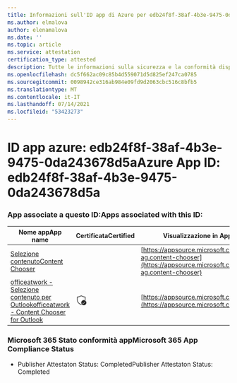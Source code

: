 ```yaml
---
title: Informazioni sull'ID app di Azure per edb24f8f-38af-4b3e-9475-0da243678d5a
ms.author: elmalova
author: elenamalova
ms.date: ''
ms.topic: article
ms.service: attestation
certification_type: attested
description: Tutte le informazioni sulla sicurezza e la conformità disponibili per edb24f8f-38af-4b3e-9475-0da243678d5a.
ms.openlocfilehash: dc5f662ac09c85b4d559071d5d825ef247ca0785
ms.sourcegitcommit: 0098942ce316ab984e09fd9d2063cbc516c8bfb5
ms.translationtype: MT
ms.contentlocale: it-IT
ms.lasthandoff: 07/14/2021
ms.locfileid: "53423273"
---
```

# <a name="azure-app-id-edb24f8f-38af-4b3e-9475-0da243678d5a"></a><span data-ttu-id="1c503-103">ID app azure: edb24f8f-38af-4b3e-9475-0da243678d5a</span><span class="sxs-lookup"><span data-stu-id="1c503-103">Azure App ID: edb24f8f-38af-4b3e-9475-0da243678d5a</span></span>


### <a name="apps-associated-with-this-id"></a><span data-ttu-id="1c503-104">App associate a questo ID:</span><span class="sxs-lookup"><span data-stu-id="1c503-104">Apps associated with this ID:</span></span>
| <span data-ttu-id="1c503-105">**Nome app**</span><span class="sxs-lookup"><span data-stu-id="1c503-105">**App name**</span></span> | <span data-ttu-id="1c503-106">**Certificata**</span><span class="sxs-lookup"><span data-stu-id="1c503-106">**Certified**</span></span> | <span data-ttu-id="1c503-107">**Visualizzazione in AppSource**</span><span class="sxs-lookup"><span data-stu-id="1c503-107">**View in AppSource**</span></span> |
|-|-|-|
| [<span data-ttu-id="1c503-108">Selezione contenuto</span><span class="sxs-lookup"><span data-stu-id="1c503-108">Content Chooser</span></span>](https://docs.microsoft.com/en-us/microsoft-365-app-certification/forward/officeatwork-ag.content-chooser) |  | [https://appsource.microsoft.com/product/office/officeatwork-ag.content-chooser](https://appsource.microsoft.com/product/office/officeatwork-ag.content-chooser) |
| [<span data-ttu-id="1c503-109">officeatwork - Selezione contenuto per Outlook</span><span class="sxs-lookup"><span data-stu-id="1c503-109">officeatwork - Content Chooser for Outlook</span></span>](https://docs.microsoft.com/en-us/microsoft-365-app-certification/forward/WA104380690) | <img alt="Certified application badge" src="../media/certified-badge.png" height="25" width="25" /> | [https://appsource.microsoft.com/product/office/WA104380690](https://appsource.microsoft.com/product/office/WA104380690) |

### <a name="microsoft-365-app-compliance-status"></a><span data-ttu-id="1c503-110">Microsoft 365 Stato conformità app</span><span class="sxs-lookup"><span data-stu-id="1c503-110">Microsoft 365 App Compliance Status</span></span>
- <span data-ttu-id="1c503-111">Publisher Attestaton Status: Completed</span><span class="sxs-lookup"><span data-stu-id="1c503-111">Publisher Attestaton Status: Completed</span></span>
